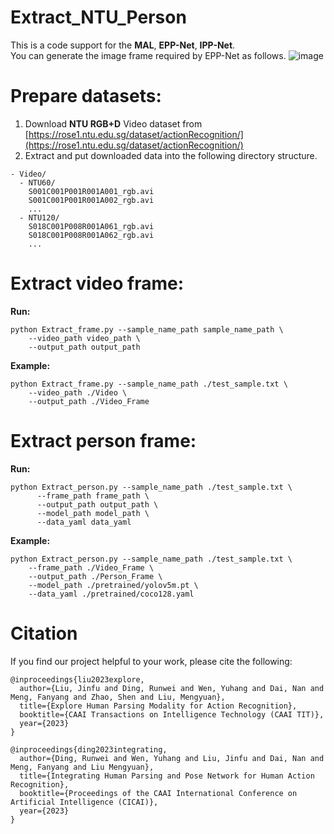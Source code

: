 # Extract_NTU_Person
This is a code support for the **MAL**, **EPP-Net**, **IPP-Net**. <br />
You can generate the image frame required by EPP-Net as follows.
![image](https://github.com/liujf69/Extract_NTU_Person/blob/master/Fig.png)

# Prepare datasets:
1. Download **NTU RGB+D** Video dataset from [https://rose1.ntu.edu.sg/dataset/actionRecognition/](https://rose1.ntu.edu.sg/dataset/actionRecognition/) <br />
2. Extract and put downloaded data into the following directory structure.
```
- Video/
  - NTU60/
    S001C001P001R001A001_rgb.avi
    S001C001P001R001A002_rgb.avi
    ...
  - NTU120/
    S018C001P008R001A061_rgb.avi
    S018C001P008R001A062_rgb.avi
    ...
```
# Extract video frame:
**Run:** 
```
python Extract_frame.py --sample_name_path sample_name_path \
    --video_path video_path \
    --output_path output_path
```
**Example:** 
```
python Extract_frame.py --sample_name_path ./test_sample.txt \
    --video_path ./Video \
    --output_path ./Video_Frame
```
# Extract person frame:
**Run:** 
```
python Extract_person.py --sample_name_path ./test_sample.txt \
      --frame_path frame_path \
      --output_path output_path \
      --model_path model_path \
      --data_yaml data_yaml
```
**Example:**
```
python Extract_person.py --sample_name_path ./test_sample.txt \
    --frame_path ./Video_Frame \
    --output_path ./Person_Frame \
    --model_path ./pretrained/yolov5m.pt \
    --data_yaml ./pretrained/coco128.yaml
```

# Citation
If you find our project helpful to your work, please cite the following:
```
@inproceedings{liu2023explore,
  author={Liu, Jinfu and Ding, Runwei and Wen, Yuhang and Dai, Nan and Meng, Fanyang and Zhao, Shen and Liu, Mengyuan},
  title={Explore Human Parsing Modality for Action Recognition}, 
  booktitle={CAAI Transactions on Intelligence Technology (CAAI TIT)}, 
  year={2023}
}

@inproceedings{ding2023integrating,
  author={Ding, Runwei and Wen, Yuhang and Liu, Jinfu and Dai, Nan and Meng, Fanyang and Liu Mengyuan},
  title={Integrating Human Parsing and Pose Network for Human Action Recognition}, 
  booktitle={Proceedings of the CAAI International Conference on Artificial Intelligence (CICAI)}, 
  year={2023}
}
```



